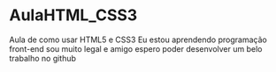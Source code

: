 # AulaHTML_CSS3
Aula de como usar HTML5 e CSS3
Eu estou aprendendo programação front-end
sou muito legal e amigo espero poder desenvolver um belo trabalho no github
